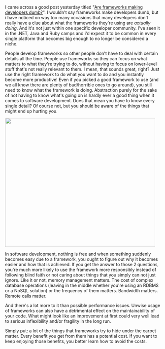 I came across a good post yesterday titled "<a href="http://www.javacodegeeks.com/2011/08/are-frameworks-making-developers-dumb.html" target="_blank">Are frameworks making developers dumb?</a>". I wouldn't say frameworks make developers dumb, but i have noticed on way too many occasions that many developers don't really have a clue about what the frameworks they're using are <em>actually doing</em>. And it's not just within one specific developer community. I've seen it in the .NET, Java and Ruby camps and i'd expect it to be common in every single platform that becomes big enough to no longer be considered a niche.

People develop frameworks so other people don't have to deal with certain details all the time. People use frameworks so they can focus on what matters to what they're trying to do, without having to focus on lower-level stuff that's not really relevant to them. I mean, that sounds great, right? Just use the right framework to do what you want to do and you instantly become more productive! Even if you picked a good framework to use (and we all know there are plenty of bad/horrible ones to go around), you still need to know what the framework is doing. Abstraction purely for the sake of not having to know what's going on is hardly ever a good thing when it comes to software development. Does that mean you have to know every single detail? Of course not, but you should be aware of the things that might end up hurting you.

<a href="/blog/wp-content/uploads/2011/08/doingitwrong.jpg"><img src="/blog/wp-content/uploads/2011/08/doingitwrong.jpg" alt="" title="doingitwrong" width="487" height="418" class="aligncenter size-full wp-image-3526" /></a>

In software development, nothing is free and when something suddenly becomes easy due to a framework, you ought to figure out why it becomes easier and how that is achieved. If you get the answer to those 2 questions, you're much more likely to use the framework more responsibly instead of following blind faith or not caring about things that you simply can not just ignore. Like it or not, memory management matters. The cost of complex database operations (leaving in the middle whether you're using an RDBMS or a NoSQL solution) or the frequency of them matters. Bandwidth matters. Remote calls matter. 

And there's a lot more to it than possible performance issues. Unwise usage of frameworks can also have a detrimental effect on the maintainability of your code. What might look like an improvement at first could very well lead to serious inflexibility and/or fragility in the long run.

Simply put: a lot of the things that frameworks try to hide under the carpet matter. Every benefit you get from them has a potential cost. If you want to keep enjoying those benefits, you better learn how to avoid the costs.